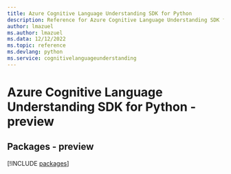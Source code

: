 ```yaml
---
title: Azure Cognitive Language Understanding SDK for Python
description: Reference for Azure Cognitive Language Understanding SDK for Python
author: lmazuel
ms.author: lmazuel
ms.data: 12/12/2022
ms.topic: reference
ms.devlang: python
ms.service: cognitivelanguageunderstanding
---
```

# Azure Cognitive Language Understanding SDK for Python - preview
## Packages - preview
[!INCLUDE [packages](cognitive-language-understanding-index.md)]